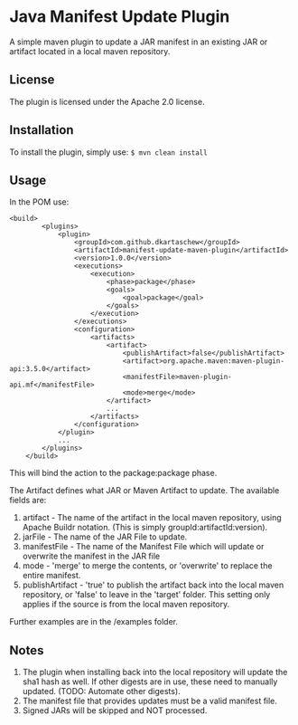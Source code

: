 # Java Manifest Update Plugin

A simple maven plugin to update a JAR manifest in an
existing JAR or artifact located in a local maven
repository.

## License

The plugin is licensed under the Apache 2.0 license.

## Installation

To install the plugin, simply use: `$ mvn clean install`

## Usage

In the POM use:

```
<build>
		<plugins>
			<plugin>
				<groupId>com.github.dkartaschew</groupId>
				<artifactId>manifest-update-maven-plugin</artifactId>
				<version>1.0.0</version>
				<executions>
					<execution>
						<phase>package</phase>
						<goals>
							<goal>package</goal>
						</goals>
					</execution>
				</executions>
				<configuration>
					<artifacts>
						<artifact>
							<publishArtifact>false</publishArtifact>
							<artifact>org.apache.maven:maven-plugin-api:3.5.0</artifact>
							<manifestFile>maven-plugin-api.mf</manifestFile>
							<mode>merge</mode>
						</artifact>
						...
					</artifacts>
				</configuration>
			</plugin>
			...
		</plugins>
	</build>
```

This will bind the action to the package:package phase.

The Artifact defines what JAR or Maven Artifact to update. The available 
fields are:

1. artifact - The name of the artifact in the local maven repository, 
 using Apache Buildr notation. (This is simply groupId:artifactId:version).
2. jarFile - The name of the JAR File to update.
3. manifestFile - The name of the Manifest File which will update or 
overwrite the manifest in the JAR file
4. mode - 'merge' to merge the contents, or 'overwrite' to replace the entire
manifest.
5. publishArtifact - 'true' to publish the artifact back into the local maven 
repository, or 'false' to leave in the 'target' folder. This setting only applies
if the source is from the local maven repository.

Further examples are in the /examples folder.

## Notes

1. The plugin when installing back into the local repository will update
 the sha1 hash as well. If other digests are in use, these need to manually
 updated. (TODO: Automate other digests).
2. The manifest file that provides updates must be a valid manifest file.
3. Signed JARs will be skipped and NOT processed.

